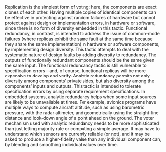 Replication is the simplest form of voting; here, the components are exact clones of each other. Having multiple copies of identical components can be effective in protecting against random failures of hardware but cannot protect against design or implementation errors, in hardware or software, since there is no form of diversity embedded in this tactic. Functional redundancy, in contrast, is intended to address the issue of common-mode failures (where replicas exhibit the same fault at the same time because they share the same implementation) in hardware or software components, by implementing design diversity. This tactic attempts to deal with the systematic nature of design faults by adding diversity to redundancy. The outputs of functionally redundant components should be the same given the same input. The functional redundancy tactic is still vulnerable to specification errors—and, of course, functional replicas will be more expensive to develop and verify. Analytic redundancy permits not only diversity among components’ private sides, but also diversity among the components’ inputs and outputs. This tactic is intended to tolerate specification errors by using separate requirement specifications. In embedded systems, analytic redundancy helps when some input sources are likely to be unavailable at times. For example, avionics programs have multiple ways to compute aircraft altitude, such as using barometric pressure, with the radar altimeter, and geometrically using the straight-line distance and look-down angle of a point ahead on the ground. The voter mechanism used with analytic redundancy needs to be more sophisticated than just letting majority rule or computing a simple average. It may have to understand which sensors are currently reliable (or not), and it may be asked to produce a higher-fidelity value than any individual component can, by blending and smoothing individual values over time.